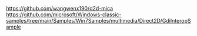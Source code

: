https://github.com/wangwenx190/d2d-mica
https://github.com/microsoft/Windows-classic-samples/tree/main/Samples/Win7Samples/multimedia/Direct2D/GdiInteropSample